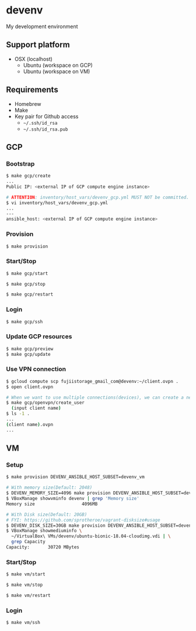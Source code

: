 # devenv

My development environment

## Support platform

- OSX (localhost)
   - Ubuntu (workspace on GCP)
   - Ubuntu (workspace on VM)

## Requirements

- Homebrew
- Make
- Key pair for Github access
   - `~/.ssh/id_rsa`
   - `~/.ssh/id_rsa.pub`

## GCP

### Bootstrap

```bash
$ make gcp/create
...
Public IP: <external IP of GCP compute engine instance>

# ATTENTION: inventory/host_vars/devenv_gcp.yml MUST NOT be committed.
$ vi inventory/host_vars/devenv_gcp.yml
...
---
ansible_host: <external IP of GCP compute engine instance>
```

### Provision

```bash
$ make provision
```

### Start/Stop

```bash
$ make gcp/start

$ make gcp/stop

$ make gcp/restart
```

### Login

```bash
$ make gcp/ssh
```

### Update GCP resources

```bash
$ make gcp/preview
$ make gcp/update
```

### Use VPN connection

```bash
$ gcloud compute scp fujiistorage_gmail_com@devenv:~/client.ovpn .
$ open client.ovpn

# When we want to use multiple connections(devices), we can create a new user.
$ make gcp/openvpn/create_user
  (input client name)
$ ls -1 .
...
(client name).ovpn
...
```

## VM

### Setup

```bash
$ make provision DEVENV_ANSIBLE_HOST_SUBSET=devenv_vm

# With memory size(Default: 2048)
$ DEVENV_MEMORY_SIZE=4096 make provision DEVENV_ANSIBLE_HOST_SUBSET=devenv_vm
$ VBoxManage showvminfo devenv | grep 'Memory size'
Memory size                  4096MB

# With Disk size(Default: 20GB)
# FYI: https://github.com/sprotheroe/vagrant-disksize#usage
$ DEVENV_DISK_SIZE=30GB make provision DEVENV_ANSIBLE_HOST_SUBSET=devenv_vm
$ VBoxManage showmediuminfo \
  ~/VirtualBox\ VMs/devenv/ubuntu-bionic-18.04-cloudimg.vdi | \
  grep Capacity
Capacity:       30720 MBytes
```

### Start/Stop

```bash
$ make vm/start

$ make vm/stop

$ make vm/restart
```

### Login

```bash
$ make vm/ssh
```
